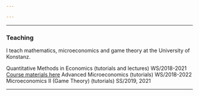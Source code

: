 ```yaml
---

---
```


***

### Teaching

I teach mathematics, microeconomics and game theory at the University of Konstanz. 

Quantitative Methods in Economics (tutorials and lectures) WS/2018-2021 [Course materials here](https://cloud.uni-konstanz.de/index.php/s/W3i6W8CTwHcjyaa)
Advanced Microeconomics (tutorials) WS/2018-2022
Microeconomics II (Game Theory) (tutorials) SS/2019, 2021


***
